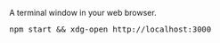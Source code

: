 
A terminal window in your web browser.
<pre>
npm start && xdg-open http://localhost:3000
</pre>

 

